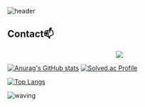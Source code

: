 ![header](https://capsule-render.vercel.app/api?type=waving&color=timeAuto&height=200&section=header&text=My%20GitHub&animation=blink&fontSize=80&rotate=3)

## Contact📫
<div align=center>
          <a href="mailto:saromeokdh@gmail.com"> <img src="https://img.shields.io/badge/gmail-D14836?style=for-the-badge&logo=gmail&logoColor=white&link=mailto:saromeokdh@gmail.com"> </a>
  <br>
</div>


[![Anurag's GitHub stats](https://github-readme-stats.vercel.app/api?username=NoobKDH&show_icons=true&theme=graywhite)](https://github.com/NoobKDH/github-readme-stats)
[![Solved.ac Profile](http://mazassumnida.wtf/api/v2/generate_badge?boj=saromeokdh)](https://solved.ac/saromeokdh/)

[![Top Langs](https://github-readme-stats.vercel.app/api/top-langs/?username=NoobKDH&layout=compact&show_icons=true&theme=graywhite)](https://github.com/NoobKDH/github-readme-stats)


![waving](https://capsule-render.vercel.app/api?type=waving&height=200&color=timeAuto&section=footer)

